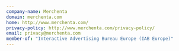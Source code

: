 ```yaml
---
company-name: Merchenta
domain: merchenta.com
home: http://www.merchenta.com/
privacy-policy: http://www.merchenta.com/privacy-policy/
email: privacy@merchenta.com
member-of: "Interactive Advertising Bureau Europe (IAB Europe)"
---
```




